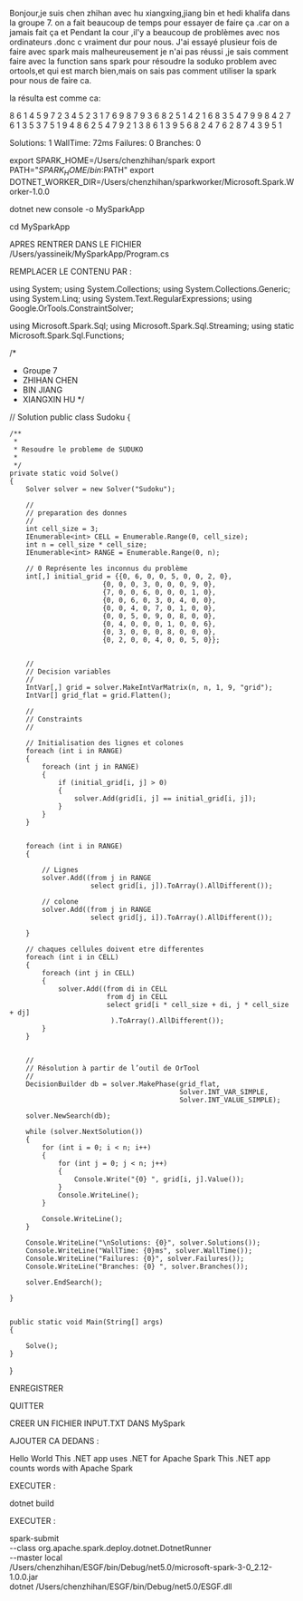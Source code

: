 Bonjour,je suis chen zhihan avec hu xiangxing,jiang bin et hedi khalifa dans la groupe 7.
on a fait beaucoup de temps pour essayer de faire ça .car on a jamais fait ça et Pendant la cour ,il'y a beaucoup de problèmes avec nos ordinateurs .donc c vraiment dur pour nous.
J'ai essayé plusieur fois de faire avec spark mais malheureusement je n'ai pas réussi ,je sais comment faire avec la function sans spark pour résoudre la soduko problem avec ortools,et qui est march bien,mais on sais pas comment utiliser la spark pour nous de faire ca.

la résulta est comme ca:

8 6 1 4 5 9 7 2 3 
4 5 2 3 1 7 6 9 8 
7 9 3 6 8 2 5 1 4 
2 1 6 8 3 5 4 7 9 
9 8 4 2 7 6 1 3 5 
3 7 5 1 9 4 8 6 2 
5 4 7 9 2 1 3 8 6 
1 3 9 5 6 8 2 4 7 
6 2 8 7 4 3 9 5 1 


Solutions: 1
WallTime: 72ms
Failures: 0
Branches: 0

export SPARK_HOME=/Users/chenzhihan/spark
export PATH="$SPARK_HOME/bin:$PATH"
export DOTNET_WORKER_DIR=/Users/chenzhihan/sparkworker/Microsoft.Spark.Worker-1.0.0 

dotnet new console -o MySparkApp

cd MySparkApp


APRES RENTRER DANS LE FICHIER /Users/yassineik/MySparkApp/Program.cs

REMPLACER LE CONTENU PAR :


using System;
using System.Collections;
using System.Collections.Generic;
using System.Linq;
using System.Text.RegularExpressions;
using Google.OrTools.ConstraintSolver;

using Microsoft.Spark.Sql;
using Microsoft.Spark.Sql.Streaming;
using static Microsoft.Spark.Sql.Functions;

/*
* Groupe 7
* ZHIHAN CHEN
* BIN JIANG
* XIANGXIN HU
*/


// Solution
public class Sudoku
{

    /**
     *
     * Resoudre le probleme de SUDUKO 
     *
     */
    private static void Solve()
    {
        Solver solver = new Solver("Sudoku");

        //
        // preparation des donnes
        //
        int cell_size = 3;
        IEnumerable<int> CELL = Enumerable.Range(0, cell_size);
        int n = cell_size * cell_size;
        IEnumerable<int> RANGE = Enumerable.Range(0, n);

        // 0 Représente les inconnus du problème
        int[,] initial_grid = {{0, 6, 0, 0, 5, 0, 0, 2, 0},
                           {0, 0, 0, 3, 0, 0, 0, 9, 0},
                           {7, 0, 0, 6, 0, 0, 0, 1, 0},
                           {0, 0, 6, 0, 3, 0, 4, 0, 0},
                           {0, 0, 4, 0, 7, 0, 1, 0, 0},
                           {0, 0, 5, 0, 9, 0, 8, 0, 0},
                           {0, 4, 0, 0, 0, 1, 0, 0, 6},
                           {0, 3, 0, 0, 0, 8, 0, 0, 0},
                           {0, 2, 0, 0, 4, 0, 0, 5, 0}};


        //
        // Decision variables
        //
        IntVar[,] grid = solver.MakeIntVarMatrix(n, n, 1, 9, "grid");
        IntVar[] grid_flat = grid.Flatten();

        //
        // Constraints
        //

        // Initialisation des lignes et colones
        foreach (int i in RANGE)
        {
            foreach (int j in RANGE)
            {
                if (initial_grid[i, j] > 0)
                {
                    solver.Add(grid[i, j] == initial_grid[i, j]);
                }
            }
        }


        foreach (int i in RANGE)
        {

            // Lignes
            solver.Add((from j in RANGE
                        select grid[i, j]).ToArray().AllDifferent());

            // colone
            solver.Add((from j in RANGE
                        select grid[j, i]).ToArray().AllDifferent());

        }

        // chaques cellules doivent etre differentes
        foreach (int i in CELL)
        {
            foreach (int j in CELL)
            {
                solver.Add((from di in CELL
                            from dj in CELL
                            select grid[i * cell_size + di, j * cell_size + dj]
                             ).ToArray().AllDifferent());
            }
        }


        //
        // Résolution à partir de l’outil de OrTool
        //
        DecisionBuilder db = solver.MakePhase(grid_flat,
                                              Solver.INT_VAR_SIMPLE,
                                              Solver.INT_VALUE_SIMPLE);

        solver.NewSearch(db);

        while (solver.NextSolution())
        {
            for (int i = 0; i < n; i++)
            {
                for (int j = 0; j < n; j++)
                {
                    Console.Write("{0} ", grid[i, j].Value());
                }
                Console.WriteLine();
            }

            Console.WriteLine();
        }

        Console.WriteLine("\nSolutions: {0}", solver.Solutions());
        Console.WriteLine("WallTime: {0}ms", solver.WallTime());
        Console.WriteLine("Failures: {0}", solver.Failures());
        Console.WriteLine("Branches: {0} ", solver.Branches());

        solver.EndSearch();

    }


    public static void Main(String[] args)
    {

        Solve();
    }
}


ENREGISTRER

QUITTER

CREER UN FICHIER INPUT.TXT DANS MySpark

AJOUTER CA DEDANS :

Hello World
This .NET app uses .NET for Apache Spark
This .NET app counts words with Apache Spark


EXECUTER :

dotnet build



EXECUTER :







spark-submit \
--class org.apache.spark.deploy.dotnet.DotnetRunner \
--master local \
/Users/chenzhihan/ESGF/bin/Debug/net5.0/microsoft-spark-3-0_2.12-1.0.0.jar \
dotnet /Users/chenzhihan/ESGF/bin/Debug/net5.0/ESGF.dll
